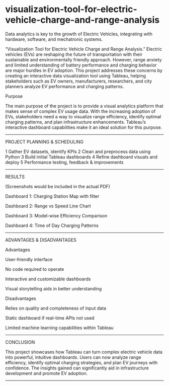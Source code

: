 # visualization-tool-for-electric-vehicle-charge-and-range-analysis
Data analytics is key to the growth of Electric Vehicles, integrating with hardware, software, and mechatronic systems.

“Visualization Tool for Electric Vehicle Charge and Range Analysis.”
    Electric vehicles (EVs) are reshaping the future of transportation with their sustainable and environmentally friendly approach. However, range anxiety and limited understanding of battery performance and charging behavior are major hurdles in EV adoption. This project addresses these concerns by creating an interactive data visualization tool using Tableau, helping stakeholders such as EV owners, manufacturers, researchers, and city planners analyze EV performance and charging patterns.

Purpose

The main purpose of the project is to provide a visual analytics platform that makes sense of complex EV usage data. With the increasing adoption of EVs, stakeholders need a way to visualize range efficiency, identify optimal charging patterns, and plan infrastructure enhancements. Tableau’s interactive dashboard capabilities make it an ideal solution for this purpose.


---

 PROJECT PLANNING & SCHEDULING

1	Gather EV datasets, identify KPIs
2	Clean and preprocess data using Python
3	Build initial Tableau dashboards
4	Refine dashboard visuals and deploy
5	Performance testing, feedback & improvements



---

 RESULTS

(Screenshots would be included in the actual PDF)

Dashboard 1: Charging Station Map with filter

Dashboard 2: Range vs Speed Line Chart

Dashboard 3: Model-wise Efficiency Comparison

Dashboard 4: Time of Day Charging Patterns



---
 ADVANTAGES & DISADVANTAGES

Advantages

User-friendly interface

No code required to operate

Interactive and customizable dashboards

Visual storytelling aids in better understanding


Disadvantages

Relies on quality and completeness of input data

Static dashboard if real-time APIs not used

Limited machine learning capabilities within Tableau


---

 CONCLUSION

This project showcases how Tableau can turn complex electric vehicle data into powerful, intuitive dashboards. Users can now analyze range efficiency, identify optimal charging strategies, and plan EV journeys with confidence. The insights gained can significantly aid in infrastructure development and promote EV adoption.


---

